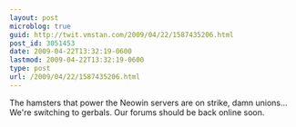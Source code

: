 ```yaml
---
layout: post
microblog: true
guid: http://twit.vmstan.com/2009/04/22/1587435206.html
post_id: 3051453
date: 2009-04-22T13:32:19-0600
lastmod: 2009-04-22T13:32:19-0600
type: post
url: /2009/04/22/1587435206.html
---
```

The hamsters that power the Neowin servers are on strike, damn unions... We're switching to gerbals. Our forums should be back online soon.
